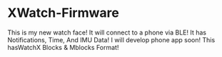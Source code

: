 # XWatch-Firmware
This is my new watch face! It will connect to a phone via BLE! It has Notifications, Time, And IMU Data! I will develop phone app soon! This hasWatchX Blocks &amp; Mblocks Format!

